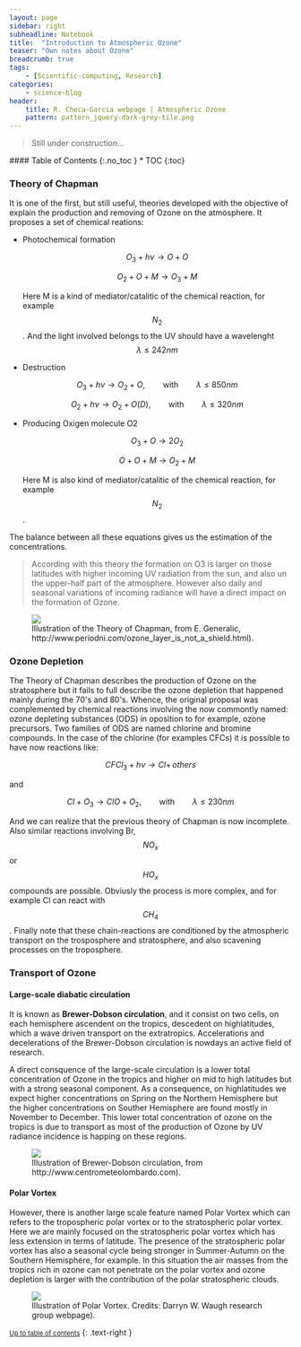 ```yaml
---
layout: page
sidebar: right
subheadline: Notebook
title:  "Introduction to Atmospheric Ozone"
teaser: "Own notes about Ozone"
breadcrumb: true
tags:
    - [Scientific-computing, Research]
categories:
    - science-blog
header:
    title: R. Checa-Garcia webpage | Atmospheric Ozone
    pattern: pattern_jquery-dark-grey-tile.png
---
```


> Still under construction...

<section id="table-of-contents" class="toc">
<div class="panel radius" markdown="1">
#### Table of Contents
{:.no_toc }
*  TOC
{:toc}
</div>
</section><!-- /#table-of-contents -->


### Theory of Chapman

It is one of the first, but still useful, theories developed with the objective of explain the production and removing of Ozone on the atmosphere. It proposes a set of chemical reations: 

- Photochemical formation

   $$ O_{3}+h\nu \longrightarrow O+O$$
   
   $$ O_{2}+O+M \longrightarrow  O_{3} + M$$
   
   Here M is a kind of mediator/catalitic of the chemical reaction, for example $$N_{2}$$. And the light involved belongs to the UV should have a wavelenght  $$ \lambda  \leq 242 nm $$ 
   
- Destruction

   $$ O_{3}+h\nu\longrightarrow  O_{2}+O, \qquad \text{with} \qquad \lambda  \leq 850 nm $$
   
   $$ O_{2}+h\nu \longrightarrow  O_{2}+O(D), \qquad \text{with} \qquad \lambda \leq 320 nm $$
   
- Producing Oxigen molecule O2

   $$ O_{3}+O \longrightarrow  2O_{2}$$ 
   
   $$ O+O+M   \longrightarrow  O_{2}+M$$ 
   
   Here M is also kind of mediator/catalitic of the chemical reaction, for example $$N_{2}$$.

The balance between all these equations gives us the estimation of the concentrations.

> According with this theory the formation on O3 is larger on those latitudes with higher incoming UV radiation from the sun, and also un the upper-half part of the atmosphere. However also daily and seasonal variations of incoming radiance will have a direct impact on the formation of Ozone.


<figure class="half">
<a
href="http://www.periodni.com/gallery/life_cycle_of_an_oxygen_atom.png"><img src="http://www.periodni.com/gallery/life_cycle_of_an_oxygen_atom.png"></a>
	<figcaption><a title="Illustration of then Theory of Chapman">Illustration of the Theory of Chapman, from E. Generalic, http://www.periodni.com/ozone_layer_is_not_a_shield.html).
 </a></figcaption>
</figure>


### Ozone Depletion

The Theory of Chapman describes the production of Ozone on the stratosphere but it fails to full describe the ozone depletion that happened mainly during the 70's and 80's. Whence, the original proposal was complemented by chemical reactions involving the now commontly named: ozone depleting substances (ODS) in oposition to for example, ozone precursors. Two families of ODS are named chlorine and bromine compounds. In the case of the chlorine (for examples CFCs) it is possible to have now reactions like:

   $$ CFCl_{3}+h\nu \longrightarrow Cl +\, others$$

and

   $$ Cl+O_{3} \longrightarrow ClO +O_{2}, \qquad \text{with} \qquad \lambda  \leq 230 nm $$

And we can realize that the previous theory of Chapman is now incomplete. Also similar reactions involving Br, $$NO_{x}$$ or $$HO_{x}$$ compounds are possible. Obviusly the process is more complex, and for example Cl can react with $$CH_{4}$$. Finally note that these chain-reactions are conditioned by the atmospheric transport on the trosposphere and stratosphere, and also scavening processes on the troposphere.

### Transport of Ozone

#### Large-scale diabatic circulation

It is known as **Brewer-Dobson circulation**, and it consist on two cells, on each hemisphere ascendent on the tropics, descedent on highlatitudes, which a wave driven transport on the extratropics. Accelerations and decelerations of the Brewer-Dobson circulation is nowdays an active field of research.

A direct consquence of the large-scale circulation is a lower total concentration of Ozone in the tropics and higher on mid to high latitudes but with a strong seasonal component. As a consequence, on highlatitudes we expect higher concentrations on Spring on the Northern Hemisphere but the higher concentrations on Souther Hemisphere are found mostly in November to December. This lower total concentration of ozone on the tropics is due to transport as most of the production of Ozone by UV radiance incidence is happing on these regions.

<figure class="half">
<a
href="http://www.centrometeolombardo.com/Files/Articoli/Analisi/AnalisiTeleconnettiva_1/11.jpg"><img src="http://www.centrometeolombardo.com/Files/Articoli/Analisi/AnalisiTeleconnettiva_1/11.jpg"></a>
	<figcaption><a title="Illustration of Large-scale diabatic circulation">Illustration of Brewer-Dobson circulation, from http://www.centrometeolombardo.com).
 </a></figcaption>
</figure>



#### Polar Vortex

However, there is another large scale feature named Polar Vortex which can refers to the tropospheric polar vortex or to the stratospheric polar vortex. Here we are mainly focused on the stratospheric polar vortex which has less extension in terms of latitude. The presence of the stratospheric polar vortex has also a seasonal cycle being stronger in Summer-Autumn on the Southern Hemisphere, for example. In this situation the air masses from the tropics rich in ozone can not penetrate on the polar vortex and ozone depletion is larger with the contribution of the polar stratospheric clouds.

<figure class="half">
<a
href="http://sites.krieger.jhu.edu/waugh/files/2016/03/vortex-schematic.png"><img src="http://sites.krieger.jhu.edu/waugh/files/2016/03/vortex-schematic.png"></a>
	<figcaption><a title="Illustration of Polar Vortex">Illustration of Polar Vortex. Credits: Darryn W. Waugh research group webpage).
 </a></figcaption>
</figure>





<small markdown="1">[Up to table of contents](#toc)</small>
{: .text-right }

